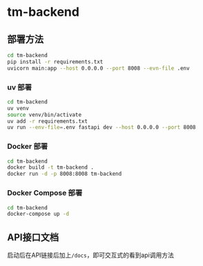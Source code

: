 # tm-backend

## 部署方法

```bash
cd tm-backend
pip install -r requirements.txt
uvicorn main:app --host 0.0.0.0 --port 8008 --evn-file .env
```

### uv 部署

```bash
cd tm-backend
uv venv
source venv/bin/activate
uv add -r requirements.txt
uv run --env-file=.env fastapi dev --host 0.0.0.0 --port 8008
```

### Docker 部署

```bash
cd tm-backend
docker build -t tm-backend .
docker run -d -p 8008:8008 tm-backend 
```

### Docker Compose 部署

```bash
cd tm-backend
docker-compose up -d
```

## API接口文档

启动后在API链接后加上`/docs`，即可交互式的看到api调用方法